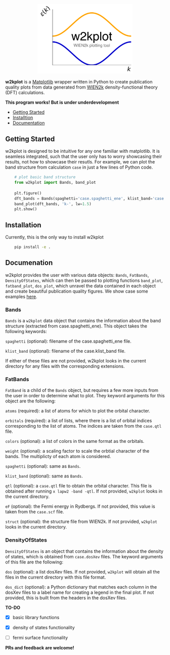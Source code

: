 <p align="center">
<a href="https://github.com/harrisonlabollita/w2kplot">
<img width = "300" src="doc/logo.png" alt="w2kplot"/>
</a>
</p>


**w2kplot** is a [Matplotlib](https://matplotlib.org) wrapper written in Python to create publication quality plots from data generated from [WIEN2k](http://susi.theochem.tuwien.ac.at) density-functional theory (DFT) calculations.

**This program works! But is under underdevelopment**

- [Getting Started](#started)
- [Installtion](#installation)
- [Documentation](#documentation)


<a name="started"></a>
## Getting Started
w2kplot is designed to be intuitive for any one familiar with matplotlib. It is seamless integrated, such that the user only has to worry showcasing their results, not how to showcase their resutls. For example, we can plot the band structure from calculation `case` in just a few lines of Python code.

```python
	# plot basic band structure
	from w2kplot import Bands, band_plot
	
	plt.figure()
	dft_bands = Bands(spaghetti='case.spaghetti_ene', klist_band='case.klist_band')
	band_plot(dft_bands, 'k-', lw=1.5)
	plt.show()
```

<a name="installation"></a>
## Installation

Currently, this is the only way to install w2kplot
```bash
    pip install -e .
```

<a name="documentation"><a/>
## Documenation

w2kplot provides the user with various data objects: `Bands`, `FatBands`, `DensityOfStates`, which can then be passed to plotting functions `band_plot`, `fatband_plot`, `dos_plot`, which unravel the data contained in each object and create beautiful publication quality figures. We show case some examples [here](examples/README.md).

### Bands
`Bands` is a `w2kplot` data object that contains the information about the band structure (extracted from case.spaghetti\_ene). This object takes the following keywords:

`spaghetti` (optional): filename of the case.spaghetti\_ene file.

`klist_band` (optional): filename of the case.klist\_band file.

If either of these files are not provided, w2kplot looks in the current directory for any files with the corresponding extensions.

### FatBands
`FatBand` is a child of the `Bands` object, but requires a few more inputs from the user in order to determine what to plot. They keyword arguments for this object are the following:

`atoms` (required): a list of atoms for which to plot the orbital character. 

`orbitals` (required): a list of lists, where there is a list of orbital indices corresponding to the list of atoms. The indices are taken from the `case.qtl` file.

`colors` (optional): a list of colors in the same format as the orbitals.
 
`weight` (optional): a scaling factor to scale the orbtial character of the bands. The multiplicty of each atom is considered.

`spaghetti` (optional): same as `Bands`.

`klist_band` (optional): same as `Bands`.

`qtl` (optional): a `case.qtl` file to obtain the orbital character. This file is obtained after running `x lapw2 -band -qtl`. If not provided, `w2kplot` looks in the current directory.

`eF` (optional): the Fermi energy in Rydbergs. If not provided, this value is taken from the `case.scf` file.

`struct` (optional): the structure file from WIEN2k. If not provided, `w2kplot` looks in the current directory.

### DensityOfStates

`DensityOfStates` is an object that contains the information about the density of states, which is obtained from `case.dosXev` files. The keyword arguments of this file are the following:

`dos` (optional): a list dosXev files. If not provided, `w2kplot` will obtain all the files in the current directory with this file format.

`dos_dict` (optional): a Python dictionary that matches each column in the dosXev files to a label name for creating a legend in the final plot. If not provided, this is built from the headers in the dosXev files.


**TO-DO**

- [x] basic library functions
- [x] density of states functionality
- [ ] fermi surface functionality


**PRs and feedback are welcome!**
